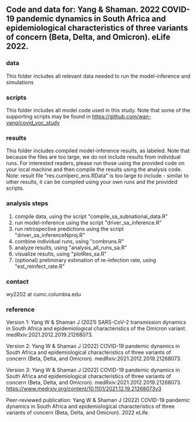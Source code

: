 ## Code and data for: Yang & Shaman. 2022 COVID-19 pandemic dynamics in South Africa and epidemiological characteristics of three variants of concern (Beta, Delta, and Omicron). eLife 2022.


### data
This folder includes all relevant data needed to run the model-inference and simulations

### scripts
This folder includes all model code used in this study. 
Note that some of the supporting scripts may be found in https://github.com/wan-yang/covid_voc_study

### results
This folder includes compiled model-inference results, as labeled. 
Note that because the files are too large, we do not include results from individual runs. For interested readers, please run those using the provided code on your local machine and then compile the results using the analysis code. 
Note: result file "res.cumIperc_ens.RData" is too large to include - similar to other results, it can be compiled using your own runs and the provided scripts.

### analysis steps
1. compile data, using the script "compile_sa_subnational_data.R"
2. run model-inference using the script "driver_sa_inference.R"
3. run retrospective predictions using the script "driver_sa_inferenceNproj.R"
4. combine individual runs, using "combruns.R"
5. analyze results, using "analysis_all_runs_sa.R"
6. visualize results, using "plotRes_sa.R"
7. (optional) preliminary estimation of re-infection rate, using "est_reinfect_rate.R"

### contact
wy2202 at cumc.columbia.edu

### reference
Version 1: 
Yang W & Shaman J (2021) SARS-CoV-2 transmission dynamics in South Africa and epidemiological characteristics of the Omicron variant. medRxiv:2021.2012.2019.21268073.

Version 2:
Yang W & Shaman J (2022) COVID-19 pandemic dynamics in South Africa and epidemiological characteristics of three variants of concern (Beta, Delta, and Omicron). medRxiv:2021.2012.2019.21268073.

Version 3: 
Yang W & Shaman J (2022) COVID-19 pandemic dynamics in South Africa and epidemiological characteristics of three variants of concern (Beta, Delta, and Omicron). medRxiv:2021.2012.2019.21268073.
https://www.medrxiv.org/content/10.1101/2021.12.19.21268073v3

Peer-reviewed publication:
Yang W & Shaman J (2022) COVID-19 pandemic dynamics in South Africa and epidemiological characteristics of three variants of concern (Beta, Delta, and Omicron). 2022 eLife. 

